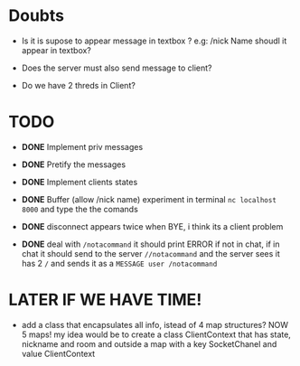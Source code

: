 # Doubts
- Is it is supose to appear message in textbox ? e.g: /nick Name shoudl it appear in textbox?

- Does the server must also send message to client?

- Do we have 2 threds in Client?


# TODO
- **DONE** Implement priv messages 

- **DONE** Pretify the messages 

- **DONE** Implement clients states 

- **DONE** Buffer (allow /ni<CTR-D>ck <CTR-D>na<CTR-D>me) experiment in terminal `nc localhost 8000` and type the the comands 

- **DONE** disconnect appears twice when BYE, i think its a client problem 

- **DONE** deal with `/notacommand` it should print ERROR if not in chat, if in chat it should send to the server `//notacommand` and the server sees it has 2 `/` and sends it as a `MESSAGE user /notacommand`

# LATER IF WE HAVE TIME!

- add a class that encapsulates all info, istead of 4 map structures? NOW 5 maps!
my idea would be to create a class ClientContext that has state, nickname and room and outside a map with a key SocketChanel and value ClientContext